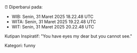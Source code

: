 ⏰ Diperbarui pada:
- WIB: Senin, 31 Maret 2025 18.22.48 UTC
- WITA: Senin, 31 Maret 2025 19.22.48 UTC
- WIT: Senin, 31 Maret 2025 20.22.48 UTC

Kutipan Inspiratif:
"You have eyes my dear but you cannot see."


Kategori: funny

